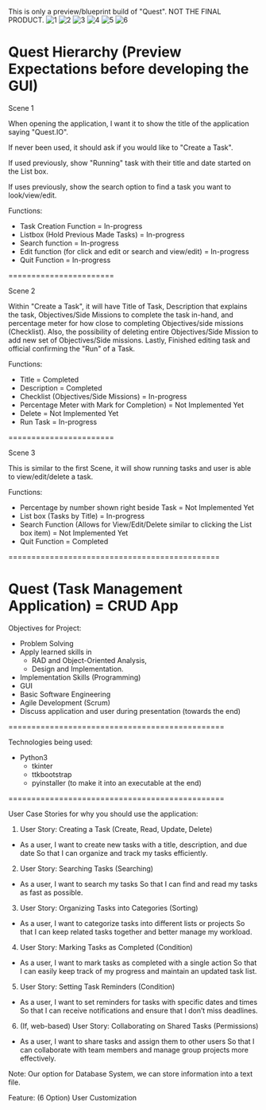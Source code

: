 This is only a preview/blueprint build of "Quest". NOT THE FINAL PRODUCT.
![1](https://github.com/user-attachments/assets/8d378b34-2207-46f7-adc5-2f8cfaa66b80)
![2](https://github.com/user-attachments/assets/427a3b87-c272-4e71-a66a-45b31bb606bf)
![3](https://github.com/user-attachments/assets/add8ae90-6fdc-4653-9050-94825c9a2e3a)
![4](https://github.com/user-attachments/assets/ac590e3a-fd73-46d0-a2ba-c75dbe2dab41)
![5](https://github.com/user-attachments/assets/bb05d922-8b42-443e-9cb3-872ad6fb16cb)
![6](https://github.com/user-attachments/assets/59e52a83-7f92-4d69-b323-e686cfd1006c)

Quest Hierarchy (Preview Expectations before developing the GUI)
=======================
Scene 1

When opening the application, I want it to show the title of the application saying "Quest.IO".

If never been used, it should ask if you would like to "Create a Task".

If used previously, show "Running" task with their title and date started on the List box.

If uses previously, show the search option to find a task you want to look/view/edit.

Functions:
- Task Creation Function = In-progress
-  Listbox (Hold Previous Made Tasks)  = In-progress
-  Search function  = In-progress
-  Edit function (for click and edit or search and view/edit)  = In-progress
-  Quit Function  = In-progress


=======================

Scene 2

Within "Create a Task", it will have Title of Task, Description that explains the task, Objectives/Side Missions to complete the task in-hand, and percentage meter for how close to completing Objectives/side missions (Checklist). Also, the possibility of deleting entire Objectives/Side Mission to add new set of Objectives/Side missions. Lastly, Finished editing task and official confirming the "Run" of a Task.

Functions:
-  Title = Completed
-  Description = Completed
-  Checklist (Objectives/Side Missions) = In-progress
-  Percentage Meter with Mark for Completion) = Not Implemented Yet
-  Delete  = Not Implemented Yet
-  Run Task = In-progress

=======================

Scene 3

This is similar to the first Scene, it will show running tasks and user is able to view/edit/delete a task.

Functions:
-  Percentage by number shown right beside Task  = Not Implemented Yet
-  List box (Tasks by Title) = In-progress
-  Search Function (Allows for View/Edit/Delete similar to clicking the List box item) = Not Implemented Yet
-  Quit Function = Completed  



==============================================

__Quest (Task Management Application) = CRUD App__
==============================================

Objectives for Project:  
- Problem Solving  
- Apply learned skills in
  - RAD and Object-Oriented Analysis,
  - Design and Implementation. 
- Implementation Skills (Programming)  
- GUI  
- Basic Software Engineering  
- Agile Development (Scrum)  
- Discuss application and user during presentation (towards the end)  

===============================================

Technologies being used:
- Python3
  - tkinter
  - ttkbootstrap
  - pyinstaller (to make it into an executable at the end)

===============================================

User Case Stories for why you should use the application:  

1. User Story: Creating a Task (Create, Read, Update, Delete)  
  
- As a user, I want to create new tasks with a title, description, and due date
So that I can organize and track my tasks efficiently.

2. User Story: Searching Tasks (Searching)

- As a user, I want to search my tasks
So that I can find and read my tasks as fast as possible.

3. User Story: Organizing Tasks into Categories (Sorting)  

- As a user, I want to categorize tasks into different lists or projects
So that I can keep related tasks together and better manage my workload.  

4. User Story: Marking Tasks as Completed (Condition)  

- As a user, I want to mark tasks as completed with a single action
So that I can easily keep track of my progress and maintain an updated task list.  

5. User Story: Setting Task Reminders (Condition)  

- As a user, I want to set reminders for tasks with specific dates and times
So that I can receive notifications and ensure that I don’t miss deadlines.  

6. (If, web-based) User Story: Collaborating on Shared Tasks (Permissions)  

- As a user, I want to share tasks and assign them to other users
So that I can collaborate with team members and manage group projects more effectively.  

Note: Our option for Database System, we can store information into a text file.  

Feature: (6 Option) User Customization  
